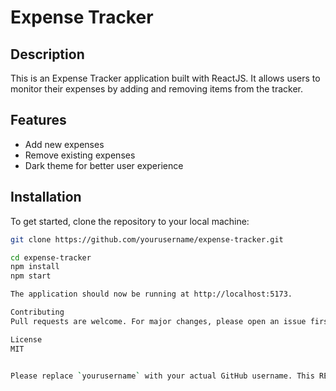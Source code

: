 # Expense Tracker

## Description

This is an Expense Tracker application built with ReactJS. It allows users to monitor their expenses by adding and removing items from the tracker.

## Features

- Add new expenses
- Remove existing expenses
- Dark theme for better user experience

## Installation

To get started, clone the repository to your local machine:

```bash
git clone https://github.com/yourusername/expense-tracker.git

cd expense-tracker
npm install
npm start

The application should now be running at http://localhost:5173.

Contributing
Pull requests are welcome. For major changes, please open an issue first to discuss what you would like to change.

License
MIT


Please replace `yourusername` with your actual GitHub username. This README includes sections for the description of the project, its features, installation instructions, contribution guidelines, and the license. You can modify it as per your requirements. Happy coding! 🚀